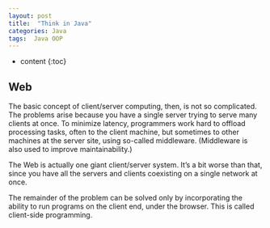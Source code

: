 ```yaml
---
layout: post
title:  "Think in Java"
categories: Java
tags:  Java OOP
---
```


* content
{:toc}









## Web

The basic concept of client/server computing, then, is not so complicated. The problems arise because you have a single server trying to serve many clients at once.
To minimize latency, programmers work hard to offload processing tasks, often to the client machine, but sometimes to other machines at the server site, using so-called middleware. (Middleware is also used to improve maintainability.)

The Web is actually one giant client/server system. It’s a bit worse than that, since you have all the servers and clients coexisting on a single network at once.

The remainder of the problem can be solved only by incorporating the ability to run programs on the client end, under the browser. This is called client-side programming.






